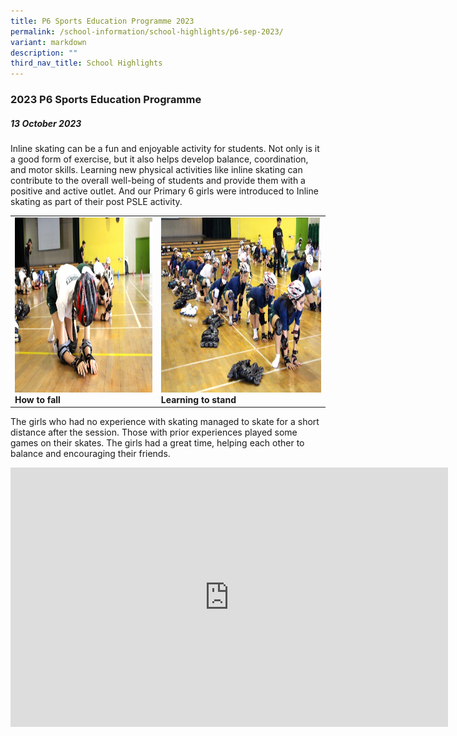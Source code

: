 ```yaml
---
title: P6 Sports Education Programme 2023
permalink: /school-information/school-highlights/p6-sep-2023/
variant: markdown
description: ""
third_nav_title: School Highlights
---
```

### 2023 P6 Sports Education Programme

##### 13 October 2023

Inline skating can be a fun and enjoyable activity for students. Not only is it a good form of exercise, but it also helps develop balance, coordination, and motor skills. Learning new physical activities like inline skating can contribute to the overall well-being of students and provide them with a positive and active outlet. And our Primary 6 girls were introduced to Inline skating as part of their post PSLE activity. 

<table>
<tbody><tr>
		<td><img alt="p6sep01" src="/images/P6 SEP 2023/How_to_fall.JPG" style="width:450px;height:280px;"><b>How to fall</b></td>
		<td><img alt="p6sep02" src="/images/P6 SEP 2023/Learning_to_stand.JPG" style="width:450px;height:280px;"><b>Learning to stand</b></td>
</tr></tbody></table>

The girls who had no experience with skating managed to skate for a short distance after the session. Those with prior experiences played some games on their skates. The girls had a great time, helping each other to balance and encouraging their friends.

<center><iframe allowfullscreen="" allow="accelerometer; autoplay; clipboard-write; encrypted-media; gyroscope; picture-in-picture; web-share" frameborder="0" title="YouTube video player" src="https://www.youtube.com/embed/kEeN3JlLQwM?si=S9_J27S7dBsjk1vL" height="415" width="700"></iframe></center>
